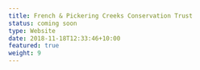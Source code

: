 ```yaml
---
title: French & Pickering Creeks Conservation Trust
status: coming soon
type: Website
date: 2018-11-18T12:33:46+10:00
featured: true
weight: 9
---
```

